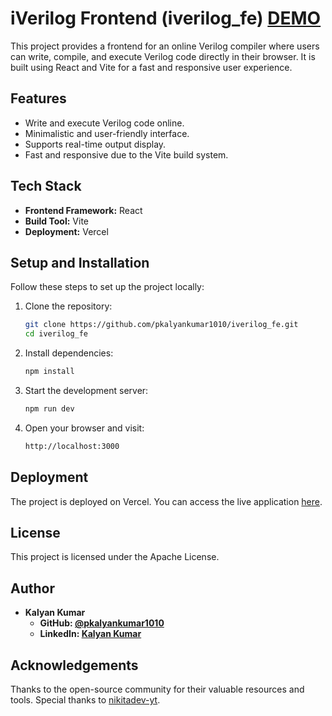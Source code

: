 # iVerilog Frontend (iverilog_fe) [DEMO](https://iverilog.sumathi.dev/)

This project provides a frontend for an online Verilog compiler where users can write, compile, and execute Verilog code directly in their browser. It is built using React and Vite for a fast and responsive user experience.

## Features

- Write and execute Verilog code online.
- Minimalistic and user-friendly interface.
- Supports real-time output display.
- Fast and responsive due to the Vite build system.

## Tech Stack

- **Frontend Framework:** React
- **Build Tool:** Vite
- **Deployment:** Vercel

## Setup and Installation

Follow these steps to set up the project locally:

1. Clone the repository:
   ```bash
   git clone https://github.com/pkalyankumar1010/iverilog_fe.git
   cd iverilog_fe
   ```
2. Install dependencies:
   ```bash
   npm install
   ```
3. Start the development server:
   ```bash
   npm run dev
   ```
4. Open your browser and visit:
   ```bash
   http://localhost:3000
   ```

## Deployment

The project is deployed on Vercel. You can access the live application [here](https://iverilog.sumathi.dev/).

## License

This project is licensed under the Apache License.

## Author

- **Kalyan Kumar**
  - **GitHub: [@pkalyankumar1010](https://github.com/pkalyankumar1010/)**
  - **LinkedIn: [Kalyan Kumar](https://www.linkedin.com/in/pkalyankumar1010/)**

## Acknowledgements

Thanks to the open-source community for their valuable resources and tools.
Special thanks to [nikitadev-yt](https://github.com/nikitadev-yt/react-code-editor-app).
